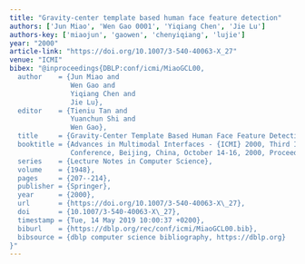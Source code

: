 ```yaml
---
title: "Gravity-center template based human face feature detection"
authors: ['Jun Miao', 'Wen Gao 0001', 'Yiqiang Chen', 'Jie Lu']
authors-key: ['miaojun', 'gaowen', 'chenyiqiang', 'lujie']
year: "2000"
article-link: "https://doi.org/10.1007/3-540-40063-X_27"
venue: "ICMI"
bibex: "@inproceedings{DBLP:conf/icmi/MiaoGCL00,
  author    = {Jun Miao and
               Wen Gao and
               Yiqiang Chen and
               Jie Lu},
  editor    = {Tieniu Tan and
               Yuanchun Shi and
               Wen Gao},
  title     = {Gravity-Center Template Based Human Face Feature Detection},
  booktitle = {Advances in Multimodal Interfaces - {ICMI} 2000, Third International
               Conference, Beijing, China, October 14-16, 2000, Proceedings},
  series    = {Lecture Notes in Computer Science},
  volume    = {1948},
  pages     = {207--214},
  publisher = {Springer},
  year      = {2000},
  url       = {https://doi.org/10.1007/3-540-40063-X\_27},
  doi       = {10.1007/3-540-40063-X\_27},
  timestamp = {Tue, 14 May 2019 10:00:37 +0200},
  biburl    = {https://dblp.org/rec/conf/icmi/MiaoGCL00.bib},
  bibsource = {dblp computer science bibliography, https://dblp.org}
}"
---
```

